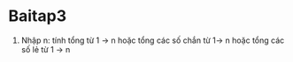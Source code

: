 # Baitap3
1. Nhập n: tính tổng từ 1 -> n hoặc tổng các số chắn từ 1-> n hoặc tổng các số lẻ từ 1 -> n
